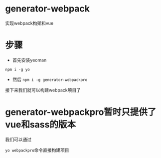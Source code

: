 # generator-webpack
实现webpack构架和vue

# 步骤

- 首先安装yeoman

`npm i -g yo`

- 然后
`npm i -g generator-webpackpro`

接下来我们就可以构建webpack项目了

# generator-webpackpro暂时只提供了vue和sass的版本

我们可以通过

`yo webpackpro`命令直接构建项目
